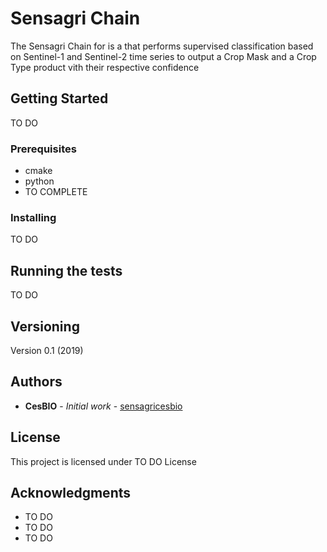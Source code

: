 # Sensagri Chain

The Sensagri Chain for is a that performs supervised classification based on Sentinel-1 and Sentinel-2 time series
to output a Crop Mask and a Crop Type product vith their respective confidence

## Getting Started

TO DO

### Prerequisites

- cmake
- python
- TO COMPLETE

### Installing

TO DO

## Running the tests

TO DO


## Versioning

Version 0.1 (2019)

## Authors

* **CesBIO** - *Initial work* - [sensagricesbio](https://github.com/sensagricesbio)

## License

This project is licensed under TO DO License

## Acknowledgments

* TO DO
* TO DO
* TO DO
